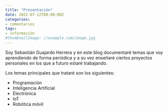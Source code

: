 ```yaml
---
title: "Presentación"
date: 2022-07-12T00:00:00Z
categories:
- comentarios
tags:
- información
#thumbnailImage: //example.com/image.jpg
---
```


Soy Sebastián Guajardo Herrera y en este blog documentaré temas que voy aprendiendo de forma periódica y a su vez enseñaré ciertos proyectos personales en los que a futuro estaré trabajando.

Los temas principales que trataré son los siguientes:

+ Programación
+ Inteligencia Artificial
+ Electrónica
+ IoT
+ Robótica móvil
<!--more-->

